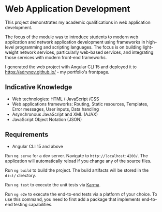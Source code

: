 # Web Application Development

This project demonstrates my academic qualifications in web application development.

The focus of the module was to introduce students to modern web application and network application development using frameworks in high-level programming and scripting languages. The focus is on building light-weight network services, particularly web-based services, and integrating those services with modern front-end frameworks.

I generated the web project with Angular CLI 15 and deployed it to https://adrynov.github.io/ - my portfolio's frontpage.

## Indicative Knowledge

- Web technologies: HTML / JavaScript /CSS
- Web applications frameworks: Routing, Static resources, Templates, Error messages, User inputs, Data handling
- Asynchronous JavaScript and XML (AJAX)
- JavaScript Object Notation (JSON)

## Requirements

- Angular CLI 15 and above

Run `ng serve` for a dev server. Navigate to `http://localhost:4200/`. The application will automatically reload if you
change any of the source files.

Run `ng build` to build the project. The build artifacts will be stored in the `dist/` directory.

Run `ng test` to execute the unit tests via [Karma](https://karma-runner.github.io).

Run `ng e2e` to execute the end-to-end tests via a platform of your choice. To use this command, you need to first add a
package that implements end-to-end testing capabilities.
